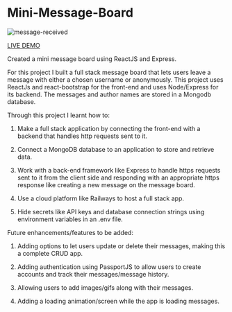 # Mini-Message-Board

![message-received](https://tenor.com/view/received-message-received-jim-carrey-gif-13274562.gif)

<a href="https://mini-message-board-production-83b4.up.railway.app/" target="_blank" rel="noopener noreferrer">LIVE DEMO</a>

Created a mini message board using ReactJS and Express.

For this project I built a full stack message board that lets users leave a message with either a chosen username or anonymously. This project uses ReactJs and react-bootstrap for the front-end and uses Node/Express for its backend. The messages and author names are stored in a Mongodb database. 

Through this project I learnt how to:

1. Make a full stack application by connecting the front-end with a backend that handles http requests sent to it.

2. Connect a MongoDB database to an application to store and retrieve data.

3. Work with a back-end framework like Express to handle https requests sent to it from the client side and responding with an appropriate https response like creating a new message on the message board.

4. Use a cloud platform like Railways to host a full stack app.

5. Hide secrets like API keys and database connection strings using environment variables in an .env file.

Future enhancements/features to be added:

1. Adding options to let users update or delete their messages, making this a complete CRUD app.

2. Adding authentication using PassportJS to allow users to create accounts and track their messages/message history.

3. Allowing users to add images/gifs along with their messages.

4. Adding a loading animation/screen while the app is loading messages.